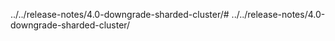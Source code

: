 ../../release-notes/4.0-downgrade-sharded-cluster/# ../../release-notes/4.0-downgrade-sharded-cluster/